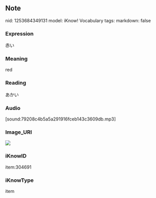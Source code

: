 ## Note
nid: 1253684349131
model: iKnow! Vocabulary
tags: 
markdown: false

### Expression
赤い

### Meaning
red

### Reading
あかい

### Audio
[sound:79208c4b5a5a291916fceb143c3609db.mp3]

### Image_URI
<img src="0d8130e367188d4894d837a532ad2e06.jpg">

### iKnowID
item:304691

### iKnowType
item
